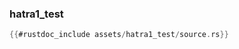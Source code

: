 ### hatra1_test

```rust
{{#rustdoc_include assets/hatra1_test/source.rs}}
```
<div class="flex-container vis_block" style="position:relative; margin-left:-75px; margin-right:-75px; display: none;">
	<object type="image/svg+xml" class="hatra1_test code_panel" data="assets/hatra1_test/vis_code.svg"></object>
	<object type="image/svg+xml" class="hatra1_test tl_panel" data="assets/hatra1_test/vis_timeline.svg" style="width: auto;" onmouseenter="helpers('hatra1_test')"></object>
</div>